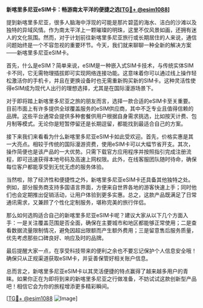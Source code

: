 **新喀里多尼亚eSIM卡：畅游南太平洋的便捷之选[[TG💪+ @esim1088](https://t.me/s/esim1088)]**

提到新喀里多尼亚，很多人脑海中浮现的可能是那片碧蓝的海水、洁白的沙滩以及独特的异域风情。作为南太平洋上一颗璀璨的明珠，这里不仅风景如画，还拥有迷人的文化氛围。然而，对于计划前往新喀里多尼亚旅行或长期居住的人来说，通信问题始终是一个不容忽视的重要环节。今天，我们就来聊聊一种全新的解决方案——新喀里多尼亚eSIM卡。

首先，什么是eSIM？简单来说，eSIM是一种嵌入式SIM卡技术，与传统实体SIM卡不同，它无需物理插拔即可实现网络连接功能。这意味着你可以通过线上操作轻松激活你的手机卡，并且在更换设备时也无需重新购买新的SIM卡。这种灵活性使得eSIM成为现代人出行的理想选择，尤其是在国际漫游场景下。

对于即将踏上新喀里多尼亚之旅的朋友而言，选择一款合适的eSIM卡至关重要。目前市面上有许多提供全球覆盖服务的eSIM供应商，其中不乏专业且值得信赖的品牌。这些平台通常会提供多种套餐供用户根据自身需求挑选，比如按天计费、包月制等模式。无论你是短暂停留还是长期逗留，都能找到最适合自己的方案。

接下来我们来看看为什么新喀里多尼亚eSIM卡如此受欢迎。首先，价格实惠是其一大亮点。相较于传统的国际漫游资费，使用eSIM卡可以大幅节省开支。其次，操作简便也是该产品的一大优势。只需下载官方应用程序并按照指引完成注册流程，即可迅速获得本地号码及高速上网权限。此外，在线客服团队随时待命，确保每位客户都能享受到无忧无虑的服务体验。

当然啦，除了经济性和便捷性之外，新喀里多尼亚eSIM卡还具备其他独特之处。例如，部分服务商支持多国语言界面，方便来自世界各地的游客快速上手；同时他们也会定期推出促销活动，让用户体验到更多实惠。总之，这款产品既满足了日常通讯需求，又兼顾了个性化定制服务，堪称完美的旅行伴侣。

那么如何选购适合自己的新喀里多尼亚eSIM卡呢？建议大家从以下几个方面入手：一是关注覆盖范围是否全面，确保在主要城市和地区都能够正常使用；二是查看数据流量限制情况，避免因超出限额而产生额外费用；三是留意售后服务质量，优先考虑那些口碑良好、响应及时的品牌。

最后提醒大家一点，在享受科技带来的便利之余也不要忘记保护个人信息安全哦！确保只从正规渠道获取eSIM卡，并妥善保管好相关账户信息。

总而言之，新喀里多尼亚eSIM卡以其灵活便捷的特点赢得了越来越多用户的青睐。如果你正在为即将到来的新喀里多尼亚之行做准备，不妨试试这款创新型产品吧！相信它会为你的旅程增添更多精彩瞬间。

[[TG💪+ @esim1088](https://t.me/s/esim1088) ![Image](https://i.postimg.cc/4NQfJmqS/Snipaste-2025-05-13-00-14-12.png)]